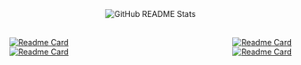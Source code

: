 <div align="center">
  <img src="https://github-readme-stats.vercel.app/api/top-langs?username=alexbabits&show_icons=true&locale=en&layout=compact&custom_title=Primary%20Languages&hide=jupyter%20notebook,html,css,tcl,c%23" alt="GitHub README Stats">
</div>
<br/>
<br/>
<div align="center" style="display: flex; justify-content: space-between;">
  <a href="https://github.com/alexbabits/ethernaut-solutions-hardhat">
    <img src="https://github-readme-stats.vercel.app/api/pin/?username=alexbabits&repo=ethernaut-solutions-hardhat" alt="Readme Card">
  </a>
  <a href="https://github.com/alexbabits/damn-vulnerable-defi-ctfs">
    <img src="https://github-readme-stats.vercel.app/api/pin/?username=alexbabits&repo=damn-vulnerable-defi-ctfs" alt="Readme Card">
  </a>
</div>
<div align="center" style="display: flex; justify-content: space-between;">
  <a href="https://github.com/alexbabits/entropy-oracle">
    <img src="https://github-readme-stats.vercel.app/api/pin/?username=alexbabits&repo=entropy-oracle" alt="Readme Card">
  </a>
  <a href="https://github.com/alexbabits/diamond-3-foundry">
    <img src="https://github-readme-stats.vercel.app/api/pin/?username=alexbabits&repo=diamond-3-foundry" alt="Readme Card">
  </a>
</div>
